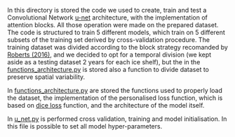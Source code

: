 

In this directory is stored the code we used to create, train and test a Convolutional Network [u-net](https://arxiv.org/pdf/1505.04597) architecture, with the implementation of attention blocks. All those operation were made on the prepared dataset. The code is structured to train 5 different models, which train on 5 different subsets of the training set derived by cross-validation procedure. The training dataset was divided according to the block strategy recomanded by [Roberts (2016)](https://www.researchgate.net/publication/311523792_Cross-validation_strategies_for_data_with_temporal_spatial_hierarchical_or_phylogenetic_structure), and we decided to opt for a temporal division (we kept aside as a testing dataset 2 years for each ice shelf), but the in the [functions_architecture.py](functions_architecture.py) is stored also a function to divide dataset to preserve spatial variability.

In [functions_architecture.py](functions_architecture.py) are stored the functions used to properly load the dataset, the implementation of the personalised loss function, which is based on [dice loss](https://dev.to/_aadidev/3-common-loss-functions-for-image-segmentation-545o) function, and the architecture of the model itself.

In [u_net.py](u_net.py) is performed cross validation, training and  model initialisation. In this file is possible to set all model hyper-parameters.
